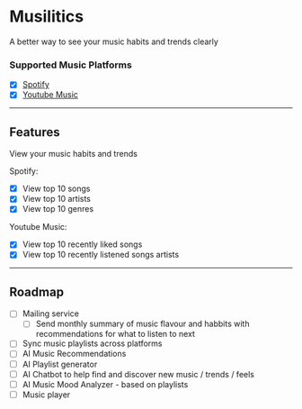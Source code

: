 # Musilitics

A better way to see your music habits and trends clearly

### Supported Music Platforms

- [x] [Spotify](https://www.spotify.com/)
- [x] [Youtube Music](https://music.youtube.com/)

---

## Features

View your music habits and trends

Spotify:

- [x] View top 10 songs
- [x] View top 10 artists
- [x] View top 10 genres

Youtube Music:

- [x] View top 10 recently liked songs
- [x] View top 10 recently listened songs artists

---

## Roadmap

- [ ] Mailing service
  - [ ] Send monthly summary of music flavour and habbits with recommendations for what to listen to next
- [ ] Sync music playlists across platforms
- [ ] AI Music Recommendations
- [ ] AI Playlist generator
- [ ] AI Chatbot to help find and discover new music / trends / feels
- [ ] AI Music Mood Analyzer - based on playlists
- [ ] Music player
